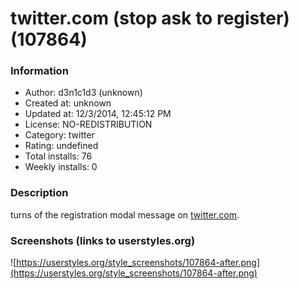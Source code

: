 # twitter.com (stop ask to register) (107864)

### Information
- Author: d3n1c1d3 (unknown)
- Created at: unknown
- Updated at: 12/3/2014, 12:45:12 PM
- License: NO-REDISTRIBUTION
- Category: twitter
- Rating: undefined
- Total installs: 76
- Weekly installs: 0


### Description
turns of the registration modal message on <a href="https://twitter.com/ArduinoTN2011">twitter.com</a>.


### Screenshots (links to userstyles.org)
![https://userstyles.org/style_screenshots/107864-after.png](https://userstyles.org/style_screenshots/107864-after.png)


